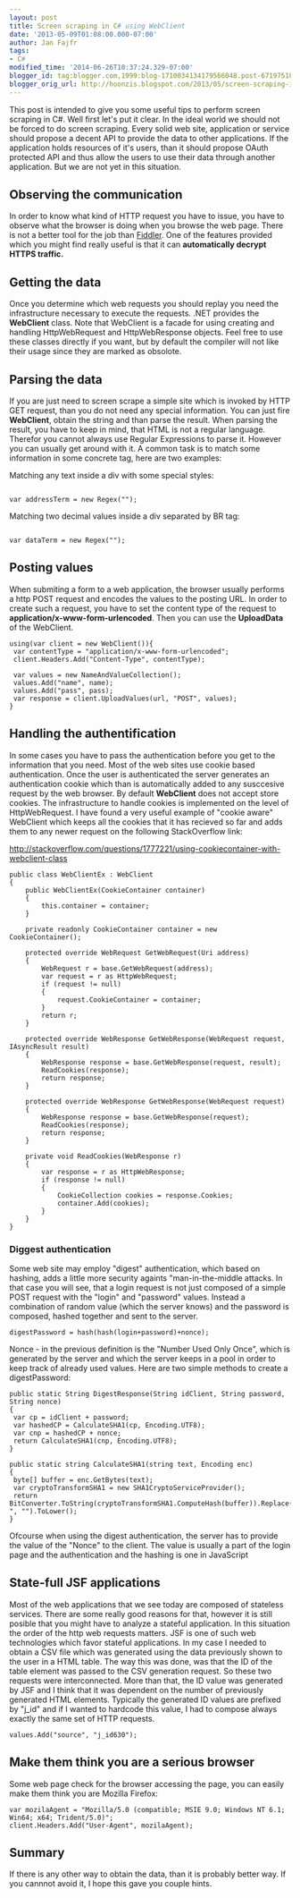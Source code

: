 ```yaml
---
layout: post
title: Screen scraping in C# using WebClient
date: '2013-05-09T01:08:00.000-07:00'
author: Jan Fajfr
tags:
- C#
modified_time: '2014-06-26T10:37:24.329-07:00'
blogger_id: tag:blogger.com,1999:blog-1710034134179566048.post-6719751879680739053
blogger_orig_url: http://hoonzis.blogspot.com/2013/05/screen-scraping-in-c-using-webclient.html
---
```

This post is intended to give you some useful tips to perform screen
scraping in C\#. Well first let's put it clear. In the ideal world we
should not be forced to do screen scraping. Every solid web site,
application or service should propose a decent API to provide the data
to other applications. If the application holds resources of it's users,
than it should propose OAuth protected API and thus allow the users to
use their data through another application. But we are not yet in this
situation.

Observing the communication
---------------------------

In order to know what kind of HTTP request you have to issue, you have
to observe what the browser is doing when you browse the web page. There
is not a better tool for the job than [Fiddler](http://fiddler2.com/).
One of the features provided which you might find really useful is that
it can **automatically decrypt HTTPS traffic.**

Getting the data
----------------

Once you determine which web requests you should replay you need the
infrastructure necessary to execute the requests. .NET provides the
**WebClient** class. Note that WebClient is a facade for using creating
and handling HttpWebRequest and HttpWebResponse objects. Feel free to
use these classes directly if you want, but by default the compiler will
not like their usage since they are marked as obsolote.

Parsing the data
----------------

If you are just need to screen scrape a simple site which is invoked by
HTTP GET request, than you do not need any special information. You can
just fire **WebClient**, obtain the string and than parse the result.
When parsing the result, you have to keep in mind, that HTML is not a
regular language. Therefor you cannot always use Regular Expressions to
parse it. However you can usually get around with it. A common task is
to match some information in some concrete tag, here are two examples:

Matching any text inside a div with some special styles:

``` 

```

``` 
var addressTerm = new Regex("");
```

Matching two decimal values inside a div separated by BR tag:

``` 

```

``` 
var dataTerm = new Regex("");
```

Posting values
--------------

When submiting a form to a web application, the browser usually performs
a http POST request and encodes the values to the posting URL. In order
to create such a request, you have to set the content type of the
request to **application/x-www-form-urlencoded**. Then you can use the
**UploadData** of the WebClient.

``` 
using(var client = new WebClient()){
 var contentType = "application/x-www-form-urlencoded";
 client.Headers.Add("Content-Type", contentType);
 
 var values = new NameAndValueCollection();
 values.Add("name", name);
 values.Add("pass", pass);
 var response = client.UploadValues(url, "POST", values);
}
```

Handling the authentification
-----------------------------

In some cases you have to pass the authentication before you get to the
information that you need. Most of the web sites use cookie based
authentication. Once the user is authenticated the server generates an
authentication cookie which than is automatically added to any
susccesive request by the web browser. By default **WebClient** does not
accept store cookies. The infrastructure to handle cookies is
implemented on the level of HttpWebRequest. I have found a very useful
example of "cookie aware" WebClient which keeps all the cookies that it
has recieved so far and adds them to any newer request on the following
StackOverflow link:

<http://stackoverflow.com/questions/1777221/using-cookiecontainer-with-webclient-class>

``` 
public class WebClientEx : WebClient
{
    public WebClientEx(CookieContainer container)
    {
        this.container = container;
    }

    private readonly CookieContainer container = new CookieContainer();

    protected override WebRequest GetWebRequest(Uri address)
    {
        WebRequest r = base.GetWebRequest(address);
        var request = r as HttpWebRequest;
        if (request != null)
        {
            request.CookieContainer = container;
        }
        return r;
    }

    protected override WebResponse GetWebResponse(WebRequest request, IAsyncResult result)
    {
        WebResponse response = base.GetWebResponse(request, result);
        ReadCookies(response);
        return response;
    }

    protected override WebResponse GetWebResponse(WebRequest request)
    {
        WebResponse response = base.GetWebResponse(request);
        ReadCookies(response);
        return response;
    }

    private void ReadCookies(WebResponse r)
    {
        var response = r as HttpWebResponse;
        if (response != null)
        {
            CookieCollection cookies = response.Cookies;
            container.Add(cookies);
        }
    }
}
```

### Diggest authentication

Some web site may employ "digest" authentication, which based on
hashing, adds a little more security againts "man-in-the-middle attacks.
In that case you will see, that a login request is not just composed of
a simple POST request with the "login" and "password" values. Instead a
combination of random value (which the server knows) and the password is
composed, hashed together and sent to the server.

``` 
digestPassword = hash(hash(login+password)+nonce);
```

Nonce - in the previous definition is the "Number Used Only Once", which
is generated by the server and which the server keeps in a pool in order
to keep track of already used values. Here are two simple methods to
create a digestPassword:

``` 
public static String DigestResponse(String idClient, String password, String nonce)
{
 var cp = idClient + password;
 var hashedCP = CalculateSHA1(cp, Encoding.UTF8);
 var cnp = hashedCP + nonce;
 return CalculateSHA1(cnp, Encoding.UTF8);
}

public static string CalculateSHA1(string text, Encoding enc)
{
 byte[] buffer = enc.GetBytes(text);
 var cryptoTransformSHA1 = new SHA1CryptoServiceProvider();
 return BitConverter.ToString(cryptoTransformSHA1.ComputeHash(buffer)).Replace("-", "").ToLower();
}
```

Ofcourse when using the digest authentication, the server has to provide
the value of the "Nonce" to the client. The value is usually a part of
the login page and the authentication and the hashing is one in
JavaScript

State-full JSF applications
---------------------------

Most of the web applications that we see today are composed of stateless
services. There are some really good reasons for that, however it is
still posible that you might have to analyze a stateful application. In
this situation the order of the http web requests matters. JSF is one of
such web technologies which favor stateful applications. In my case I
needed to obtain a CSV file which was generated using the data
previously shown to the user in a HTML table. The way this was done, was
that the ID of the table element was passed to the CSV generation
request. So these two requests were interconnected. More than that, the
ID value was generated by JSF and I think that it was dependent on the
number of previously generated HTML elements. Typically the generated ID
values are prefixed by "j\_id" and if I wanted to hardcode this value, I
had to compose always exactly the same set of HTTP requests.

``` 
values.Add("source", "j_id630");
```

Make them think you are a serious browser
-----------------------------------------

Some web page check for the browser accessing the page, you can easily
make them think you are Mozilla Firefox:

``` 
var mozilaAgent = "Mozilla/5.0 (compatible; MSIE 9.0; Windows NT 6.1; Win64; x64; Trident/5.0)";
client.Headers.Add("User-Agent", mozilaAgent);
```

Summary
-------

If there is any other way to obtain the data, than it is probably better
way. If you cannnot avoid it, I hope this gave you couple hints.
